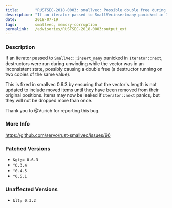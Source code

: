 ```yaml
---
title:       "RUSTSEC-2018-0003: smallvec: Possible double free during unwinding in SmallVec::insert_many"
description: "If an iterator passed to SmallVecinsertmany panicked in Iteratornext, destructors were run during unwinding while the vector was in an inconsistent state, possibly causing a double free a destructor running on two copies of the same value. This is fixed in smallvec 0.6.3 by ensuring that the vectors length is not updated to include moved items until they have been removed from their original positions. Items may now be leaked if Iteratornext panics, but they will not be dropped more than once. Thank you to Vurich for reporting this bug."
date:        2018-07-19
tags:        smallvec, memory-corruption
permalink:   /advisories/RUSTSEC-2018-0003:output_ext
---
```


### Description

If an iterator passed to `SmallVec::insert_many` panicked in `Iterator::next`,
destructors were run during unwinding while the vector was in an inconsistent
state, possibly causing a double free (a destructor running on two copies of
the same value).

This is fixed in smallvec 0.6.3 by ensuring that the vector's length is not
updated to include moved items until they have been removed from their
original positions.  Items may now be leaked if `Iterator::next` panics, but
they will not be dropped more than once.

Thank you to @Vurich for reporting this bug.

### More Info

<https://github.com/servo/rust-smallvec/issues/96>

### Patched Versions

- `&gt;= 0.6.3`
- `^0.3.4`
- `^0.4.5`
- `^0.5.1`

### Unaffected Versions

- `&lt; 0.3.2`


